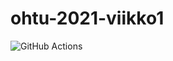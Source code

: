 # ohtu-2021-viikko1

![GitHub Actions](https://github.com/antonlep/ohtu-2021-viikko1/workflows/CI/badge.svg)
